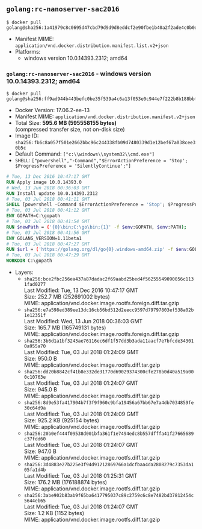 ## `golang:rc-nanoserver-sac2016`

```console
$ docker pull golang@sha256:1a41979c8c0695d47cbd79d9d9d8eddcf2e90fbe1b40a2f2ade4c0b0d41f9d0c
```

-	Manifest MIME: `application/vnd.docker.distribution.manifest.list.v2+json`
-	Platforms:
	-	windows version 10.0.14393.2312; amd64

### `golang:rc-nanoserver-sac2016` - windows version 10.0.14393.2312; amd64

```console
$ docker pull golang@sha256:ff9ad944b443befc0be35f539a4c6a13f053e0c944e7f222b8b188bbf76d2545
```

-	Docker Version: 17.06.2-ee-13
-	Manifest MIME: `application/vnd.docker.distribution.manifest.v2+json`
-	Total Size: **595.6 MB (595558155 bytes)**  
	(compressed transfer size, not on-disk size)
-	Image ID: `sha256:fb6c8a057f501e2662bbc96c244338fb09d7480339d1e12bef67a038cee30b5c`
-	Default Command: `["c:\\windows\\system32\\cmd.exe"]`
-	`SHELL`: `["powershell","-Command","$ErrorActionPreference = 'Stop'; $ProgressPreference = 'SilentlyContinue';"]`

```dockerfile
# Tue, 13 Dec 2016 10:47:17 GMT
RUN Apply image 10.0.14393.0
# Wed, 13 Jun 2018 00:36:03 GMT
RUN Install update 10.0.14393.2312
# Tue, 03 Jul 2018 00:41:11 GMT
SHELL [powershell -Command $ErrorActionPreference = 'Stop'; $ProgressPreference = 'SilentlyContinue';]
# Tue, 03 Jul 2018 00:41:12 GMT
ENV GOPATH=C:\gopath
# Tue, 03 Jul 2018 00:41:54 GMT
RUN $newPath = ('{0}\bin;C:\go\bin;{1}' -f $env:GOPATH, $env:PATH); 	Write-Host ('Updating PATH: {0}' -f $newPath); 	setx /M PATH $newPath;
# Tue, 03 Jul 2018 00:41:56 GMT
ENV GOLANG_VERSION=1.11beta1
# Tue, 03 Jul 2018 00:47:27 GMT
RUN $url = ('https://golang.org/dl/go{0}.windows-amd64.zip' -f $env:GOLANG_VERSION); 	Write-Host ('Downloading {0} ...' -f $url); 	Invoke-WebRequest -Uri $url -OutFile 'go.zip'; 		$sha256 = '1eeb874a919143f3e62b641ccd5ebbfd1b3d4f2184de1d6497f7b2b6df996960'; 	Write-Host ('Verifying sha256 ({0}) ...' -f $sha256); 	if ((Get-FileHash go.zip -Algorithm sha256).Hash -ne $sha256) { 		Write-Host 'FAILED!'; 		exit 1; 	}; 		Write-Host 'Expanding ...'; 	Expand-Archive go.zip -DestinationPath C:\; 		Write-Host 'Verifying install ("go version") ...'; 	go version; 		Write-Host 'Removing ...'; 	Remove-Item go.zip -Force; 		Write-Host 'Complete.';
# Tue, 03 Jul 2018 00:47:29 GMT
WORKDIR C:\gopath
```

-	Layers:
	-	`sha256:bce2fbc256ea437a87dadac2f69aabd25bed4f56255549090056c1131fad0277`  
		Last Modified: Tue, 13 Dec 2016 10:47:17 GMT  
		Size: 252.7 MB (252691002 bytes)  
		MIME: application/vnd.docker.image.rootfs.foreign.diff.tar.gzip
	-	`sha256:e7a598ed389ee13dc16cb56bd512d2eecc9597d79797803ef538a02b1e12351f`  
		Last Modified: Wed, 13 Jun 2018 00:36:03 GMT  
		Size: 165.7 MB (165749131 bytes)  
		MIME: application/vnd.docker.image.rootfs.foreign.diff.tar.gzip
	-	`sha256:3b6d1a1bf3243ae76116ec6df1f57dd3b3ada11aacf7e7bfcde343010a955a70`  
		Last Modified: Tue, 03 Jul 2018 01:24:09 GMT  
		Size: 950.0 B  
		MIME: application/vnd.docker.image.rootfs.diff.tar.gzip
	-	`sha256:dd20b8842cf41b8e332de31770d69029374300cfe278b0d40a519a000c10763e`  
		Last Modified: Tue, 03 Jul 2018 01:24:07 GMT  
		Size: 945.0 B  
		MIME: application/vnd.docker.image.rootfs.diff.tar.gzip
	-	`sha256:8d9e53fa417904b7f3f9f960c9bfa19456a67bb67e7a4db7034859fe30c64d9a`  
		Last Modified: Tue, 03 Jul 2018 01:24:09 GMT  
		Size: 925.2 KB (925154 bytes)  
		MIME: application/vnd.docker.image.rootfs.diff.tar.gzip
	-	`sha256:20b0ef444f09538d001bfa361f1e7494edc8b557dfffa41f27665689c37fdd60`  
		Last Modified: Tue, 03 Jul 2018 01:24:07 GMT  
		Size: 947.0 B  
		MIME: application/vnd.docker.image.rootfs.diff.tar.gzip
	-	`sha256:3d4883e27b225e3f94d91212869766a1dcfbaa4da2808279c7353da105fa1d4b`  
		Last Modified: Tue, 03 Jul 2018 01:25:31 GMT  
		Size: 176.2 MB (176188874 bytes)  
		MIME: application/vnd.docker.image.rootfs.diff.tar.gzip
	-	`sha256:3abe902b83ab9f65ba6417795037c89c2759c6c8e7482bd37812454c5644eb65`  
		Last Modified: Tue, 03 Jul 2018 01:24:07 GMT  
		Size: 1.2 KB (1152 bytes)  
		MIME: application/vnd.docker.image.rootfs.diff.tar.gzip
